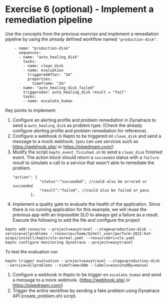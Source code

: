 # Exercise 6 (optional) - Implement a remediation pipeline

Use the concepts from the previous exercise and implement a remediation pipeline by using the already defined workflow named `"production-disk"`. 
```(yaml)
    - name: "production-disk"
      sequences:
      - name: "auto_healing_disk"
        tasks:
        - name: clean_disk
        - name: evaluation
          triggeredAfter: "2m"
          properties:
            timeframe: "2m"
      - name: "auto_healing_disk_failed"
        triggeredon: auto_healing_disk result = "fail"
        tasks:
        - name: escalate_human
```
Key points to implement:

1. Configure an alerting profile and problem remediation in Dynatrace to send a `auto_healing_disk` as problem type. (Check the already configure alerting profile and problem remediation for reference).
1. Configure a webhook in Keptn to be triggered on `clean_disk` and send a message to a mock webhook. (you can use services such as https://webhook.site/ or https://pipedream.com/)
1. Modify the script `keptn_event_finished.sh` to send a `clean_disk` finished event. The action block should return a `succeeded` status with a `failure` result to simulate a call to a service that wasn't able to remediate the problem.
    ```
    "action": {
                "status":"succeeded", //could also be errored or succeeded
                "result":"failed", //could also be failed or pass
            },
    ```
1. Implement a quality gate to evaluate the health of the application. Since there is no running application for this example, we will reuse the previous app with an impossible SLO to always get a failure as a result. Execute the following to add the file and configure the project
```
keptn add-resource --project=easytravel --stage=production-disk --service=allproblems --resource=/home/$shell_user/perform-2022-hot-aiops/install/keptn/slo-unreal.yaml --resourceUri=slo.yaml
keptn configure monitoring dynatrace --project=easytravel
```
To test the evaluation run
```
keptn trigger evaluation --project=easytravel --stage=production-disk --service=allproblems --timeframe=60m --labels=executedBy=manual
```

1. Configure a webhook in Keptn to be trigger on `escalate_human` and send a message to a mock webhook. (https://webhook.site/ or https://pipedream.com/)
1. Trigger the entire workflow by sending a fake problem using Dynatrace API (create_problem.sh) script.







